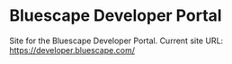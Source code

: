 # Bluescape Developer Portal

Site for the Bluescape Developer Portal.
Current site URL: https://developer.bluescape.com/
